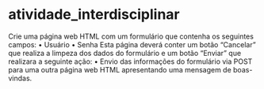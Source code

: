 # atividade_interdisciplinar

Crie uma página web HTML com um formulário que contenha os seguintes campos:
• Usuário
• Senha
Esta página deverá conter um botão “Cancelar” que realiza a limpeza dos dados do formulário 
e um botão “Enviar” que realizara a seguinte ação:
• Envio das informações do formulário via POST para uma outra página web HTML 
apresentando uma mensagem de boas-vindas.
